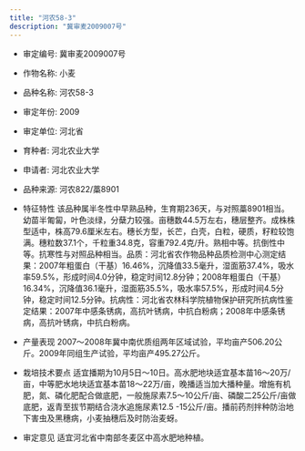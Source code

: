 ```yaml
---
title: "河农58-3"
description: "冀审麦2009007号"
---
```

* 审定编号:  冀审麦2009007号

*  作物名称:  小麦

*  品种名称:  河农58-3

*  审定年份:  2009

*  审定单位:  河北省

* 育种者:  河北农业大学

*  申请者:  河北农业大学

*  品种来源:  河农822/藁8901

*  特征特性
该品种属半冬性中早熟品种，生育期236天，与对照藁8901相当。幼苗半匍匐，叶色淡绿，分蘖力较强。亩穗数44.5万左右，穗层整齐。成株株型适中，株高79.6厘米左右。穗长方型，长芒，白壳，白粒，硬质，籽粒较饱满。穗粒数37.1个，千粒重34.8克，容重792.4克/升。熟相中等。抗倒性中等。抗寒性与对照品种相当。品质：河北省农作物品种品质检测中心测定结果：2007年粗蛋白（干基）16.46%，沉降值33.5毫升，湿面筋37.4%，吸水率59.5%，形成时间4.0分钟，稳定时间12.8分钟；2008年粗蛋白（干基）16.34%，沉降值36.1毫升，湿面筋35.5%，吸水率57.5%，形成时间4.5分钟，稳定时间12.5分钟。抗病性：河北省农林科学院植物保护研究所抗病性鉴定结果：2007年中感条锈病，高抗叶锈病，中抗白粉病；2008年中感条锈病，高抗叶锈病，中抗白粉病。

*  产量表现
2007～2008年冀中南优质组两年区域试验，平均亩产506.20公斤。2009年同组生产试验，平均亩产495.27公斤。

*  栽培技术要点
适宜播期为10月5日～10日。高水肥地块适宜基本苗16～20万/亩，中等肥水地块适宜基本苗18～22万/亩，晚播适当加大播种量。增施有机肥，氮、磷化肥配合做底肥，一般施尿素7.5～10公斤/亩、磷酸二25公斤/亩做底肥，返青至拔节期结合浇水追施尿素12.5 -15公斤/亩。播前药剂拌种防治地下害虫及黑穗病，小麦抽穗后及时防治麦蚜。

*  审定意见
适宜河北省中南部冬麦区中高水肥地种植。
